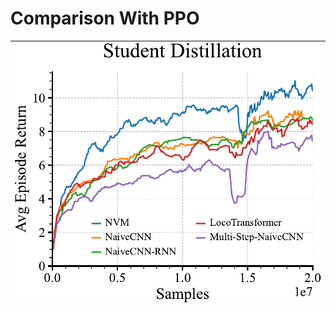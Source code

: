 
# Comparison With PPO

| <img style="align-self:center;" src="ppo_student_comparison/distillation_curve.pdf" image="None" styles="{'margin': '0.5em'}" width="None" height="None"/> |
|:----------------------------------------------------------------------------------------------------------------------------------------------------------:|
